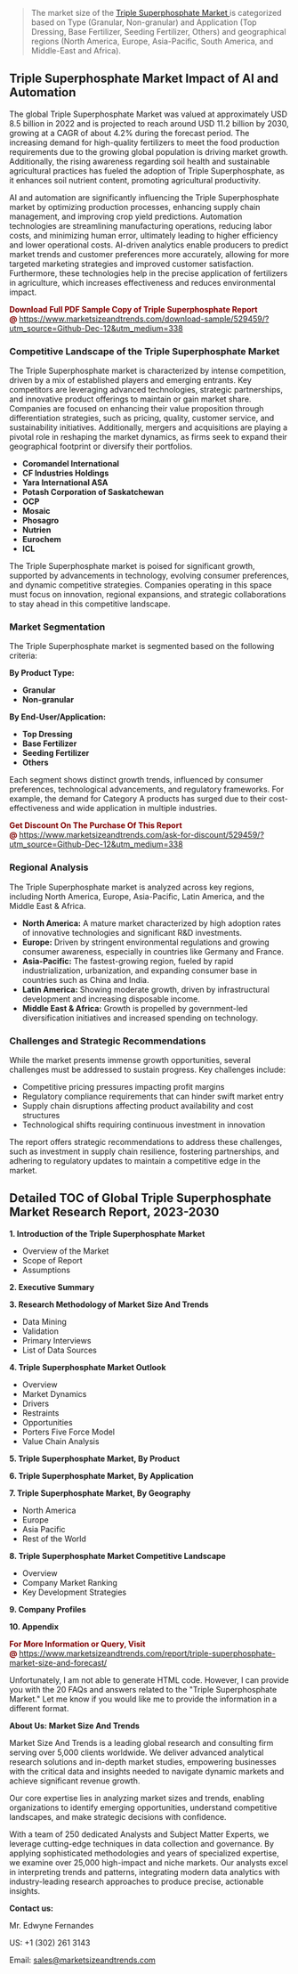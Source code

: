 <blockquote><p>The market size of the <a href="https://www.marketsizeandtrends.com/download-sample/529459/?utm_source=Github-Dec-12&amp;utm_medium=338" target="_blank">Triple Superphosphate Market </a>is categorized based on Type (Granular, Non-granular) and Application (Top Dressing, Base Fertilizer, Seeding Fertilizer, Others) and geographical regions (North America, Europe, Asia-Pacific, South America, and Middle-East and Africa).</p></blockquote><p><h2>Triple Superphosphate Market Impact of AI and Automation</h2><p>The global Triple Superphosphate Market was valued at approximately USD 8.5 billion in 2022 and is projected to reach around USD 11.2 billion by 2030, growing at a CAGR of about 4.2% during the forecast period. The increasing demand for high-quality fertilizers to meet the food production requirements due to the growing global population is driving market growth. Additionally, the rising awareness regarding soil health and sustainable agricultural practices has fueled the adoption of Triple Superphosphate, as it enhances soil nutrient content, promoting agricultural productivity.</p><p>AI and automation are significantly influencing the Triple Superphosphate market by optimizing production processes, enhancing supply chain management, and improving crop yield predictions. Automation technologies are streamlining manufacturing operations, reducing labor costs, and minimizing human error, ultimately leading to higher efficiency and lower operational costs. AI-driven analytics enable producers to predict market trends and customer preferences more accurately, allowing for more targeted marketing strategies and improved customer satisfaction. Furthermore, these technologies help in the precise application of fertilizers in agriculture, which increases effectiveness and reduces environmental impact.</p></p><p><strong><span style="color: #800000;">Download Full PDF Sample Copy of Triple Superphosphate Report @</span>&nbsp;</strong><a href="https://www.marketsizeandtrends.com/download-sample/529459/?utm_source=Github-Dec-12&amp;utm_medium=338">https://www.marketsizeandtrends.com/download-sample/529459/?utm_source=Github-Dec-12&amp;utm_medium=338</a></p><h3>Competitive Landscape of the Triple Superphosphate Market</h3><p>The Triple Superphosphate market is characterized by intense competition, driven by a mix of established players and emerging entrants. Key competitors are leveraging advanced technologies, strategic partnerships, and innovative product offerings to maintain or gain market share. Companies are focused on enhancing their value proposition through differentiation strategies, such as pricing, quality, customer service, and sustainability initiatives. Additionally, mergers and acquisitions are playing a pivotal role in reshaping the market dynamics, as firms seek to expand their geographical footprint or diversify their portfolios.</p><p><strong><p><ul><li>Coromandel International </li><li> CF Industries Holdings </li><li> Yara International ASA </li><li> Potash Corporation of Saskatchewan </li><li> OCP </li><li> Mosaic </li><li> Phosagro </li><li> Nutrien </li><li> Eurochem </li><li> ICL</p></li></ul></p></strong></p><p>The Triple Superphosphate market is poised for significant growth, supported by advancements in technology, evolving consumer preferences, and dynamic competitive strategies. Companies operating in this space must focus on innovation, regional expansions, and strategic collaborations to stay ahead in this competitive landscape.</p><h3>Market Segmentation</h3><p>The Triple Superphosphate market is segmented based on the following criteria:</p><p><strong>By Product Type:</strong></p><p><strong><p><ul><li>Granular </li><li> Non-granular</p></li></ul></p></strong></p><p><strong>By End-User/Application:</strong></p><p><strong><p><ul><li>Top Dressing </li><li> Base Fertilizer </li><li> Seeding Fertilizer </li><li> Others</p></li></ul></p></strong></p><p>Each segment shows distinct growth trends, influenced by consumer preferences, technological advancements, and regulatory frameworks. For example, the demand for Category A products has surged due to their cost-effectiveness and wide application in multiple industries.</p><p><strong><span style="color: #800000;">Get Discount On The Purchase Of This Report @&nbsp;</span></strong><a href="https://www.marketsizeandtrends.com/ask-for-discount/529459/?utm_source=Github-Dec-12&amp;utm_medium=338">https://www.marketsizeandtrends.com/ask-for-discount/529459/?utm_source=Github-Dec-12&amp;utm_medium=338</a></p><h3>Regional Analysis</h3><p>The Triple Superphosphate market is analyzed across key regions, including North America, Europe, Asia-Pacific, Latin America, and the Middle East &amp; Africa.</p><ul><li><strong>North America:</strong> A mature market characterized by high adoption rates of innovative technologies and significant R&amp;D investments.</li><li><strong>Europe:</strong> Driven by stringent environmental regulations and growing consumer awareness, especially in countries like Germany and France.</li><li><strong>Asia-Pacific:</strong> The fastest-growing region, fueled by rapid industrialization, urbanization, and expanding consumer base in countries such as China and India.</li><li><strong>Latin America:</strong> Showing moderate growth, driven by infrastructural development and increasing disposable income.</li><li><strong>Middle East &amp; Africa:</strong> Growth is propelled by government-led diversification initiatives and increased spending on technology.</li></ul><h3>Challenges and Strategic Recommendations</h3><p>While the market presents immense growth opportunities, several challenges must be addressed to sustain progress. Key challenges include:</p><ul><li>Competitive pricing pressures impacting profit margins</li><li>Regulatory compliance requirements that can hinder swift market entry</li><li>Supply chain disruptions affecting product availability and cost structures</li><li>Technological shifts requiring continuous investment in innovation</li></ul><p>The report offers strategic recommendations to address these challenges, such as investment in supply chain resilience, fostering partnerships, and adhering to regulatory updates to maintain a competitive edge in the market.</p><h2>Detailed TOC of Global Triple Superphosphate Market Research Report, 2023-2030</h2><p><strong>1. Introduction of the Triple Superphosphate Market</strong></p><ul><li>Overview of the Market</li><li>Scope of Report</li><li>Assumptions&nbsp;</li></ul><p><strong>2. Executive Summary</strong></p><p><strong>3. Research Methodology of <strong>Market Size And Trends</strong></strong></p><ul><li>Data Mining</li><li>Validation</li><li>Primary Interviews</li><li>List of Data Sources&nbsp;</li></ul><p><strong>4. Triple Superphosphate Market Outlook</strong></p><ul><li>Overview</li><li>Market Dynamics</li><li>Drivers</li><li>Restraints</li><li>Opportunities</li><li>Porters Five Force Model</li><li>Value Chain Analysis&nbsp;</li></ul><p><strong>5. Triple Superphosphate Market, By Product</strong></p><p><strong>6. Triple Superphosphate Market, By Application</strong></p><p><strong>7. Triple Superphosphate Market, By Geography</strong></p><ul><li>North America</li><li>Europe</li><li>Asia Pacific</li><li>Rest of the World&nbsp;</li></ul><p><strong>8. Triple Superphosphate Market Competitive Landscape</strong></p><ul><li>Overview</li><li>Company Market Ranking</li><li>Key Development Strategies&nbsp;</li></ul><p><strong>9. Company Profiles</strong></p><p><strong>10. Appendix</strong></p><p><strong><span style="color: #800000;">For More Information or Query, Visit @&nbsp;</span></strong><a href="https://www.marketsizeandtrends.com/report/triple-superphosphate-market-size-and-forecast/">https://www.marketsizeandtrends.com/report/triple-superphosphate-market-size-and-forecast/</a></p><p>Unfortunately, I am not able to generate HTML code. However, I can provide you with the 20 FAQs and answers related to the "Triple Superphosphate Market." Let me know if you would like me to provide the information in a different format.</p><p><strong>About Us:&nbsp;Market Size And Trends</strong></p><p>Market Size And Trends&nbsp;is a leading global research and consulting firm serving over 5,000 clients worldwide. We deliver advanced analytical research solutions and in-depth market studies, empowering businesses with the critical data and insights needed to navigate dynamic markets and achieve significant revenue growth.</p><p>Our core expertise lies in analyzing market sizes and trends, enabling organizations to identify emerging opportunities, understand competitive landscapes, and make strategic decisions with confidence.</p><p>With a team of 250 dedicated Analysts and Subject Matter Experts, we leverage cutting-edge techniques in data collection and governance. By applying sophisticated methodologies and years of specialized expertise, we examine over 25,000 high-impact and niche markets. Our analysts excel in interpreting trends and patterns, integrating modern data analytics with industry-leading research approaches to produce precise, actionable insights.</p><p><strong>Contact us:</strong></p><p>Mr. Edwyne Fernandes</p><p>US: +1 (302) 261 3143</p><p>Email: <a href="mailto:sales@marketsizeandtrends.com">sales@marketsizeandtrends.com</a>&nbsp;</p>
